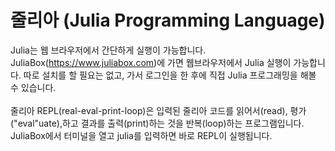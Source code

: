 # 줄리아 (Julia Programming Language)

Julia는 웹 브라우저에서 간단하게 실행이 가능합니다. JuliaBox(https://www.juliabox.com)에 가면 웹브라우저에서 Julia 실행이 가능합니다.
따로 설치를 할 필요는 없고, 가서 로그인을 한 후에 직접 Julia 프로그래밍을 해볼 수 있습니다.<br>
<br>
줄리아 REPL(real-eval-print-loop)은 입력된 줄리아 코드를 읽어서(read), 평가("eval"uate),하고 결과를 출력(print)하는 것을 반복(loop)하는 
프로그램입니다. JuliaBox에서 터미널을 열고 julia를 입력하면 바로 REPL이 실행됩니다. 
